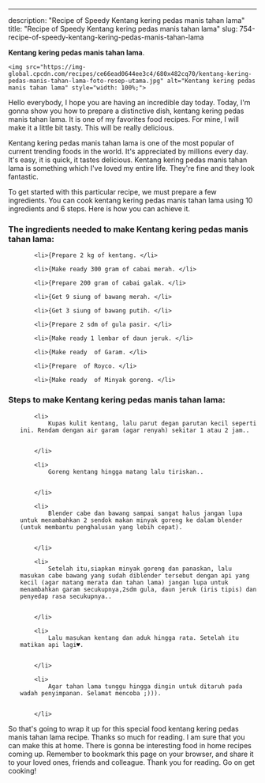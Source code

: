 ---
description: "Recipe of Speedy Kentang kering pedas manis tahan lama"
title: "Recipe of Speedy Kentang kering pedas manis tahan lama"
slug: 754-recipe-of-speedy-kentang-kering-pedas-manis-tahan-lama

<p>
	<strong>Kentang kering pedas manis tahan lama</strong>. 
	
</p>
<p>
	
	<img src="https://img-global.cpcdn.com/recipes/ce66ead0644ee3c4/680x482cq70/kentang-kering-pedas-manis-tahan-lama-foto-resep-utama.jpg" alt="Kentang kering pedas manis tahan lama" style="width: 100%;">
	
	
</p>
<p>
	Hello everybody, I hope you are having an incredible day today. Today, I'm gonna show you how to prepare a distinctive dish, kentang kering pedas manis tahan lama. It is one of my favorites food recipes. For mine, I will make it a little bit tasty. This will be really delicious.
</p>
	
<p>
	Kentang kering pedas manis tahan lama is one of the most popular of current trending foods in the world. It's appreciated by millions every day. It's easy, it is quick, it tastes delicious. Kentang kering pedas manis tahan lama is something which I've loved my entire life. They're fine and they look fantastic.
</p>
<p>
	
</p>

<p>
To get started with this particular recipe, we must prepare a few ingredients. You can cook kentang kering pedas manis tahan lama using 10 ingredients and 6 steps. Here is how you can achieve it.
</p>

<h3>The ingredients needed to make Kentang kering pedas manis tahan lama:</h3>

<ol>
	
		<li>{Prepare 2 kg of kentang. </li>
	
		<li>{Make ready 300 gram of cabai merah. </li>
	
		<li>{Prepare 200 gram of cabai galak. </li>
	
		<li>{Get 9 siung of bawang merah. </li>
	
		<li>{Get 3 siung of bawang putih. </li>
	
		<li>{Prepare 2 sdm of gula pasir. </li>
	
		<li>{Make ready 1 lembar of daun jeruk. </li>
	
		<li>{Make ready  of Garam. </li>
	
		<li>{Prepare  of Royco. </li>
	
		<li>{Make ready  of Minyak goreng. </li>
	
</ol>
<p>
	
</p>

<h3>Steps to make Kentang kering pedas manis tahan lama:</h3>

<ol>
	
		<li>
			Kupas kulit kentang, lalu parut degan parutan kecil seperti ini. Rendam dengan air garam (agar renyah) sekitar 1 atau 2 jam..
			
			
		</li>
	
		<li>
			Goreng kentang hingga matang lalu tiriskan..
			
			
		</li>
	
		<li>
			Blender cabe dan bawang sampai sangat halus jangan lupa untuk menambahkan 2 sendok makan minyak goreng ke dalam blender (untuk membantu penghalusan yang lebih cepat).
			
			
		</li>
	
		<li>
			Setelah itu,siapkan minyak goreng dan panaskan, lalu masukan cabe bawang yang sudah diblender tersebut dengan api yang kecil (agar matang merata dan tahan lama) jangan lupa untuk menambahkan garam secukupnya,2sdm gula, daun jeruk (iris tipis) dan penyedap rasa secukupnya..
			
			
		</li>
	
		<li>
			Lalu masukan kentang dan aduk hingga rata. Setelah itu matikan api lagi♥️.
			
			
		</li>
	
		<li>
			Agar tahan lama tunggu hingga dingin untuk ditaruh pada wadah penyimpanan. Selamat mencoba ;))).
			
			
		</li>
	
</ol>

<p>
	
</p>

<p>
	So that's going to wrap it up for this special food kentang kering pedas manis tahan lama recipe. Thanks so much for reading. I am sure that you can make this at home. There is gonna be interesting food in home recipes coming up. Remember to bookmark this page on your browser, and share it to your loved ones, friends and colleague. Thank you for reading. Go on get cooking!
</p>
